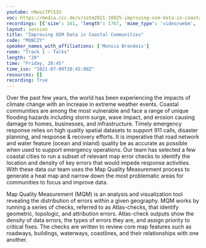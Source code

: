 ```yaml
---
youtube: nNwui7PlSIU
voc: https://media.ccc.de/v/sotm2021-10025-improving-osm-data-in-coastal-communities
recordings: [{'size': 161, 'length': 1767, 'mime_type': 'video/webm', 'language': 'eng', 'filename': 'sotm2021-10025-eng-Improving_OSM_Data_in_Coastal_Communities_webm-hd.webm', 'state': 'new', 'folder': 'webm-hd', 'high_quality': True, 'width': 1920, 'height': 1080, 'updated_at': '2021-09-18T15:31:10.324+02:00', 'recording_url': 'https://cdn.media.ccc.de/events/sotm/2021/webm-hd/sotm2021-10025-eng-Improving_OSM_Data_in_Coastal_Communities_webm-hd.webm', 'url': 'https://api.media.ccc.de/public/recordings/54893', 'event_url': 'https://api.media.ccc.de/public/events/a4e60d92-deee-5966-93bc-8f101455f10c', 'conference_url': 'https://api.media.ccc.de/public/conferences/sotm2021'}, {'size': 75, 'length': 1767, 'mime_type': 'video/webm', 'language': 'eng', 'filename': 'sotm2021-10025-eng-Improving_OSM_Data_in_Coastal_Communities_webm-sd.webm', 'state': 'new', 'folder': 'webm-sd', 'high_quality': False, 'width': 720, 'height': 576, 'updated_at': '2021-09-18T14:53:34.852+02:00', 'recording_url': 'https://cdn.media.ccc.de/events/sotm/2021/webm-sd/sotm2021-10025-eng-Improving_OSM_Data_in_Coastal_Communities_webm-sd.webm', 'url': 'https://api.media.ccc.de/public/recordings/54886', 'event_url': 'https://api.media.ccc.de/public/events/a4e60d92-deee-5966-93bc-8f101455f10c', 'conference_url': 'https://api.media.ccc.de/public/conferences/sotm2021'}, {'size': 56, 'length': 1767, 'mime_type': 'video/mp4', 'language': 'eng', 'filename': 'sotm2021-10025-eng-Improving_OSM_Data_in_Coastal_Communities_sd.mp4', 'state': 'new', 'folder': 'h264-sd', 'high_quality': False, 'width': 720, 'height': 576, 'updated_at': '2021-09-18T14:33:32.591+02:00', 'recording_url': 'https://cdn.media.ccc.de/events/sotm/2021/h264-sd/sotm2021-10025-eng-Improving_OSM_Data_in_Coastal_Communities_sd.mp4', 'url': 'https://api.media.ccc.de/public/recordings/54880', 'event_url': 'https://api.media.ccc.de/public/events/a4e60d92-deee-5966-93bc-8f101455f10c', 'conference_url': 'https://api.media.ccc.de/public/conferences/sotm2021'}, {'size': 26, 'length': 1766, 'mime_type': 'audio/mpeg', 'language': 'eng', 'filename': 'sotm2021-10025-eng-Improving_OSM_Data_in_Coastal_Communities_mp3.mp3', 'state': 'new', 'folder': 'mp3', 'high_quality': False, 'width': 0, 'height': 0, 'updated_at': '2021-09-18T14:31:03.441+02:00', 'recording_url': 'https://cdn.media.ccc.de/events/sotm/2021/mp3/sotm2021-10025-eng-Improving_OSM_Data_in_Coastal_Communities_mp3.mp3', 'url': 'https://api.media.ccc.de/public/recordings/54878', 'event_url': 'https://api.media.ccc.de/public/events/a4e60d92-deee-5966-93bc-8f101455f10c', 'conference_url': 'https://api.media.ccc.de/public/conferences/sotm2021'}, {'size': 143, 'length': 1767, 'mime_type': 'video/mp4', 'language': 'eng', 'filename': 'sotm2021-10025-eng-Improving_OSM_Data_in_Coastal_Communities_hd.mp4', 'state': 'new', 'folder': 'h264-hd', 'high_quality': True, 'width': 1920, 'height': 1080, 'updated_at': '2021-09-18T14:26:25.152+02:00', 'recording_url': 'https://cdn.media.ccc.de/events/sotm/2021/h264-hd/sotm2021-10025-eng-Improving_OSM_Data_in_Coastal_Communities_hd.mp4', 'url': 'https://api.media.ccc.de/public/recordings/54873', 'event_url': 'https://api.media.ccc.de/public/events/a4e60d92-deee-5966-93bc-8f101455f10c', 'conference_url': 'https://api.media.ccc.de/public/conferences/sotm2021'}]
layout: session
title: "Improving OSM Data in Coastal Communities"
code: "MXBCZY"
speaker_names_with_affiliations: ['Monica Brandeis']
room: "Track 1 - Talks"
length: "20"
time: "Friday, 20:45"
time_iso: "2021-07-09T20:45:00Z"
resources: []
recording: True
---
```

Over the past few years, the world has been experiencing the impacts of climate change with an increase in extreme weather events. Coastal communities are among the most vulnerable and face a range of unique flooding hazards including storm surge, wave impact, and erosion causing damage to homes, businesses, and infrastructure. Timely emergency response relies on high quality spatial datasets to support 911 calls, disaster planning, and response &amp; recovery efforts. It is imperative that road network and water feature (ocean and inland) quality be as accurate as possible when used to support emergency operations. Our team has selected a few coastal cities to run a subset of relevant map error checks to identify the location and density of key errors that would impede response activities. With these data our team uses the Map Quality Measurement process to generate a heat map and narrow down the most problematic areas for communities to focus and improve data.  
 
Map Quality Measurement (MQM) is an analysis and visualization tool revealing the distribution of errors within a given geography. MQM works by running a series of checks, referred to as Atlas-checks, that identify geometric, topologic, and attribution errors. Atlas-check outputs show the density of data errors, the types of errors they are, and assign priority to critical fixes. The checks are written to review core map features such as roadways, buildings, waterways, coastlines, and their relationships with one another.
